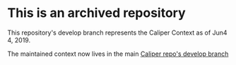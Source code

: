 
# This is an archived repository

This repository's develop branch represents the Caliper Context as of Jun4 4, 2019.

The maintained context now lives in the main [Caliper repo's develop branch](https://github.com/IMSGlobal/caliper-spec/tree/develop)
